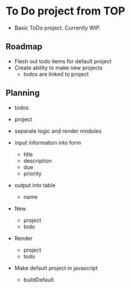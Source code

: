 # To Do project from TOP

- Basic ToDo project. Currently WIP.

## Roadmap

- Flesh out todo items for default project
- Create ability to make new projects
  - todos are linked to project

## Planning

- todos
- project
- separate logic and render modules
- input information into form
  - title
  - description
  - due
  - priority
- output into table
  - name
- New
  - project
  - todo
- Render

  - project
  - todo

- Make default project in javascript
  - buildDefault
